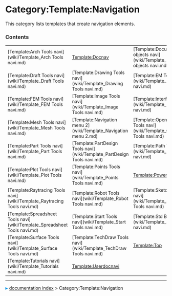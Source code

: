 # Category:Template:Navigation
This category lists templates that create navigation elements.

### Contents

|     |     |     |
| --- | --- | --- |
| [Template:Arch Tools navi](wiki/Template_Arch Tools navi.md) | [Template:Docnav](wiki/Template_Docnav.md) | [Template:Document objects navi](wiki/Template_Document objects navi.md) |
| [Template:Draft Tools navi](wiki/Template_Draft Tools navi.md) | [Template:Drawing Tools navi](wiki/Template_Drawing Tools navi.md) | [Template:EM Tools navi](wiki/Template_EM Tools navi.md) |
| [Template:FEM Tools navi](wiki/Template_FEM Tools navi.md) | [Template:Image Tools navi](wiki/Template_Image Tools navi.md) | [Template:Interface navi](wiki/Template_Interface navi.md) |
| [Template:Mesh Tools navi](wiki/Template_Mesh Tools navi.md) | [Template:Navigation menu 2](wiki/Template_Navigation menu 2.md) | [Template:OpenSCAD Tools navi](wiki/Template_OpenSCAD Tools navi.md) |
| [Template:Part Tools navi](wiki/Template_Part Tools navi.md) | [Template:PartDesign Tools navi](wiki/Template_PartDesign Tools navi.md) | [Template:Path Tools navi](wiki/Template_Path Tools navi.md) |
| [Template:Plot Tools navi](wiki/Template_Plot Tools navi.md) | [Template:Points Tools navi](wiki/Template_Points Tools navi.md) | [Template:Powerdocnavi](wiki/Template_Powerdocnavi.md) |
| [Template:Raytracing Tools navi](wiki/Template_Raytracing Tools navi.md) | [Template:Robot Tools navi](wiki/Template_Robot Tools navi.md) | [Template:Sketcher Tools navi](wiki/Template_Sketcher Tools navi.md) |
| [Template:Spreadsheet Tools navi](wiki/Template_Spreadsheet Tools navi.md) | [Template:Start Tools navi](wiki/Template_Start Tools navi.md) | [Template:Std Base navi](wiki/Template_Std Base navi.md) |
| [Template:Surface Tools navi](wiki/Template_Surface Tools navi.md) | [Template:TechDraw Tools navi](wiki/Template_TechDraw Tools navi.md) | [Template:Top](wiki/Template_Top.md) |
| [Template:Tutorials navi](wiki/Template_Tutorials navi.md) | [Template:Userdocnavi](wiki/Template_Userdocnavi.md) |



---
![](images/Right_arrow.png) [documentation index](../README.md) > Category:Template:Navigation
